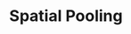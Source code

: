 ---
title: "Spatial Pooling"

categories: ['']

tags: ['Spatial', 'Pooling']

arabic: ['التجميع المكاني']

publishers: ['معجم مصطلحات التعلم الآلي والتعلم العميق وعلم البيانات']

types: "word"

slug: ""
---
